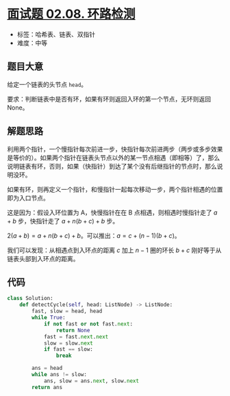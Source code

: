 # [面试题 02.08. 环路检测](https://leetcode.cn/problems/linked-list-cycle-lcci/)

- 标签：哈希表、链表、双指针
- 难度：中等

## 题目大意

给定一个链表的头节点 `head`。

要求：判断链表中是否有环，如果有环则返回入环的第一个节点，无环则返回 None。

## 解题思路

利用两个指针，一个慢指针每次前进一步，快指针每次前进两步（两步或多步效果是等价的）。如果两个指针在链表头节点以外的某一节点相遇（即相等）了，那么说明链表有环，否则，如果（快指针）到达了某个没有后继指针的节点时，那么说明没环。

如果有环，则再定义一个指针，和慢指针一起每次移动一步，两个指针相遇的位置即为入口节点。

这是因为：假设入环位置为 A，快慢指针在在 B 点相遇，则相遇时慢指针走了 $a + b$ 步，快指针走了 $a + n(b+c) + b$ 步。

$2(a + b) = a + n(b + c) + b$。可以推出：$a = c + (n-1)(b + c)$。

我们可以发现：从相遇点到入环点的距离 $c$ 加上 $n-1$ 圈的环长 $b + c$ 刚好等于从链表头部到入环点的距离。

## 代码

```Python
class Solution:
    def detectCycle(self, head: ListNode) -> ListNode:
        fast, slow = head, head
        while True:
            if not fast or not fast.next:
                return None
            fast = fast.next.next
            slow = slow.next
            if fast == slow:
                break

        ans = head
        while ans != slow:
            ans, slow = ans.next, slow.next
        return ans
```

